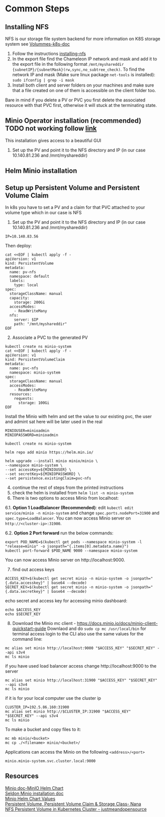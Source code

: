 # Common Steps
## Installing NFS
NFS is our storage file system backend for more information on K8S storage system see [Volummes-k8s-doc](https://kubernetes.io/docs/concepts/storage/volumes/)

1. Follow the instructions [installing-nfs](https://cloud.netapp.com/blog/azure-anf-blg-linux-nfs-server-how-to-set-up-server-and-client)
2. In the export file find the Chameleon IP network and mask and add it to the export file in the following format `/mnt/myshareddir {subnetIP}/{subnetMask}(rw,sync,no_subtree_check)`. To find the network IP and mask (Make sure linux package `net-tools` is installed):
`
sudo ifconfig | grep -i mask
`
3. Install both client and server folders on your machines and make sure that a file created on one of them is accessible on the client folder too.


Bare in mind if you delete a PV or PVC you first delete the associated resource with that PVC first, otherwise it will stuck at the terminating state.

## Minio Operator installation (recommended) TODO not working follow [link](https://github.com/minio/operator)
This installation gives access to a beautiful GUI
1. Set up the PV and point it to the NFS directory and IP (in our case 10.140.81.236 and /mnt/myshareddir)


## Helm Minio installation

## Setup up Persistent Volume and Persistent Volume Claim
In k8s you have to set a PV and a claim for that PVC attached to your volume type which in our case is NFS
1. Set up the PV and point it to the NFS directory and IP (in our case 10.140.81.236 and /mnt/myshareddir)
```
IP=10.140.83.56
```
Then deploy:
```
cat <<EOF | kubectl apply -f -
apiVersion: v1
kind: PersistentVolume
metadata:
  name: pv-nfs
  namespace: default
  labels:
    type: local
spec:
  storageClassName: manual
  capacity:
    storage: 200Gi
  accessModes:
    - ReadWriteMany
  nfs:
    server: $IP
    path: "/mnt/myshareddir"
EOF
```
2. Associate a PVC to the generated PV
```
kubectl create ns minio-system
cat <<EOF | kubectl apply -f -
apiVersion: v1
kind: PersistentVolumeClaim
metadata:
  name: pvc-nfs
  namespace: minio-system
spec:
  storageClassName: manual
  accessModes:
    - ReadWriteMany
  resources:
    requests:
      storage: 100Gi
EOF
```

Install the Minio with helm and set the value to our existing pvc, the user and admint sat here will be later used in the real

```
MINIOUSER=minioadmin
MINIOPASSWORD=minioadmin

kubectl create ns minio-system

helm repo add minio https://helm.min.io/

helm upgrade --install minio minio/minio \
--namespace minio-system \
--set accessKey=${MINIOUSER} \
--set secretKey=${MINIOPASSWORD} \
--set persistence.existingClaim=pvc-nfs
```

4. continue the rest of steps from the printed instructions
5. check the helm is installed from `helm list -n minio-system`
6. There is two options to access Minio from localhost:

6.1. **Option 1 LoadBalancer (Recommended)**: edit `kubectl edit service/minio -n minio-system` and change `spec.ports.nodePort=31900` and `spec.type=LoadBalancer`. You can now access Minio server on `http://<cluster-ip>:31900`.

6.2. **Option 2 Port forward** run the below commands:

```
export POD_NAME=$(kubectl get pods --namespace minio-system -l "release=minio" -o jsonpath="{.items[0].metadata.name}")
kubectl port-forward $POD_NAME 9000 --namespace minio-system
```
You can now access Minio server on http://localhost:9000.


7. find out access keys
```
ACCESS_KEY=$(kubectl get secret minio -n minio-system -o jsonpath="{.data.accesskey}" | base64 --decode)
SECRET_KEY=$(kubectl get secret minio -n minio-system -o jsonpath="{.data.secretkey}" | base64 --decode)
```
echo secret and access key for accessing minio dashboard:
```
echo $ACCESS_KEY
echo $SECRET_KEY
```

8. Download the Minio mc client - https://docs.minio.io/docs/minio-client-quickstart-guide Downlaod and do `sudo cp mc /usr/local/bin` for terminal access login to the CLI
also use the same values for the command line:
```
mc alias set minio http://localhost:9000 "$ACCESS_KEY" "$SECRET_KEY" --api s3v4
mc ls minio
```
if you have used load balancer access change http://localhost:9000 to the server
```
mc alias set minio http://localhost:31900 "$ACCESS_KEY" "$SECRET_KEY" --api s3v4
mc ls minio
```
if it is for your local computer use the cluster ip
```
CLUSTER_IP=192.5.86.160:31900
mc alias set minio http://$CLUSTER_IP:31900 "$ACCESS_KEY" "$SECRET_KEY" --api s3v4
mc ls minio
```
To make a bucket and copy files to it:

```
mc mb minio/<bucket>
mc cp ./<filename> minio/<bucket>/
```

Applications can access the Minio on the following `<address>/<port>`
```
minio.minio-system.svc.cluster.local:9000
```

## Resources
[Minio doc-MinIO Helm Chart](https://github.com/minio/minio/tree/master/helm/minio) \
[Seldon Minio installation doc](https://deploy.seldon.io/en/v1.2/contents/getting-started/production-installation/minio.html) \
[Minio Helm Chart Values](https://github.com/minio/minio/blob/master/helm/minio/values.yaml) \
[Persistent Volume, Persistent Volume Claim & Storage Class- Nana](https://youtu.be/0swOh5C3OVM) \
[NFS Persistent Volume in Kubernetes Cluster - justmeandopensource](https://youtu.be/to14wmNmRCI)
